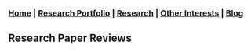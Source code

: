 ### [Home](README.md) | [Research Portfolio](/research.md) | [Research](research_projects.md) | [Other Interests](other_interests.md) | [Blog](blog.md) 

## Research Paper Reviews
